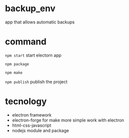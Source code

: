 # backup_env
app that allows automatic backups

# command
`npm start` start electorn app

`npm package`

`npm make`

`npm publish` publish the project

# tecnology
- electron framework
- electron-forge for make more simple work with electron
- html-css-javascript
- nodejs module and package
